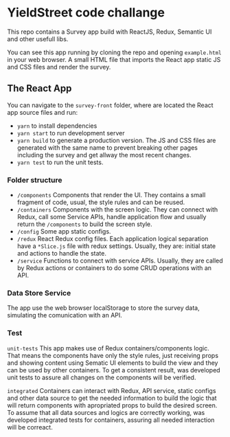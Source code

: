 # YieldStreet code challange

This repo contains a Survey app build with ReactJS, Redux, Semantic UI and other usefull libs.

You can see this app running by cloning the repo and opening `example.html` in your web browser. A small HTML file that imports the React app static JS and CSS files and render the survey.

## The React App

You can navigate to the `survey-front` folder, where are located the React app source files and run:

 - `yarn` to install dependencies
 - `yarn start` to run development server
 - `yarn build` to generate a production version. The JS and CSS files are generated with the same name to prevent breaking other pages including the survey and get allway the most recent changes.
 - `yarn test` to run the unit tests.

### Folder structure
 - `/components` Components that render the UI. They contains a small fragment of code, usual, the style rules and can be reused.
 - `/containers` Components with the screen logic. They can connect with Redux, call some Service APIs, handle application flow and usually return the `/components` to build the screen style.
 - `/config` Some app static configs.
 - `/redux` React Redux config files. Each application logical separation have a `*Slice.js` file with redux settings. Usually, they are: initial state and actions to handle the state.
 - `/service` Functions to connect with service APIs. Usually, they are called by Redux actions or containers to do some CRUD operations with an API.

### Data Store Service
The app use the web browser localStorage to store the survey data, simulating the comunication with an API.

### Test
`unit-tests` This app makes use of Redux containers/components logic. That means the components have only the style rules, just receiving props and showing content using Sematic UI elements to build the view and they can be used by other containers. To get a consistent result, was developed unit tests to assure all changes on the components will be verified.

`integrated` Containers can interact with Redux, API service, static configs and other data source to get the needed information to build the logic that will return components with apropriated props to build the desired screen. To assume that all data sources and logics are correctly working, was developed integrated tests for containers, assuring all needed interaction will be correact.
